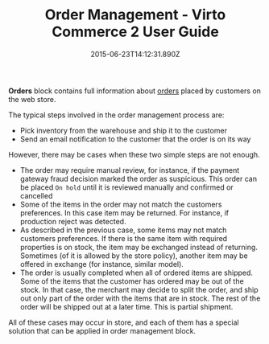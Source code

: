 ﻿---
title: Order Management - Virto Commerce 2 User Guide
description: The article about 'Orders' block which contains full information about orders placed by customers on the web store
layout: docs
date: 2015-06-23T14:12:31.890Z
priority: 10
---
**Orders** block contains full information about <a class="crosslink" href="https://virtocommerce.com/shopping-cart" target="_blank">orders</a> placed by customers on the web store.   

The typical steps involved in the order management process are:

* Pick inventory from the warehouse and ship it to the customer
* Send an email notification to the customer that the order is on its way

However, there may be cases when these two simple steps are not enough.
* The order may require manual review, for instance, if the payment gateway fraud decision marked the order as suspicious. This order can be placed `On hold` until it is reviewed manually and confirmed or cancelled
* Some of the items in the order may not match the customers preferences. In this case item may be returned. For instance, if production reject was detected.
* As described in the previous case, some items may not match customers preferences. If there is the same item with required properties is on stock, the item may be exchanged instead of returning. Sometimes (of it is allowed by the store policy), another item may be offered in exchange (for instance, similar model).
* The order is usually completed when all of ordered items are shipped. Some of the items that the customer has ordered may be out of the stock. In that case, the merchant may decide to split the order, and ship out only part of the order with the items that are in stock. The rest of the order will be shipped out at a later time. This is partial shipment.

All of these cases may occur in store, and each of them has a special solution that can be applied in order management block.
